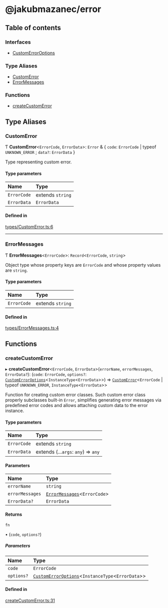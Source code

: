 # @jakubmazanec/error

## Table of contents

### Interfaces

- [CustomErrorOptions](interfaces/CustomErrorOptions.md)

### Type Aliases

- [CustomError](README.md#customerror)
- [ErrorMessages](README.md#errormessages)

### Functions

- [createCustomError](README.md#createcustomerror)

## Type Aliases

### CustomError

Ƭ **CustomError**<`ErrorCode`, `ErrorData`\>: `Error` & { `code`: `ErrorCode` \| typeof
`UNKNOWN_ERROR` ; `data?`: `ErrorData` }

Type representing custom error.

#### Type parameters

| Name        | Type             |
| :---------- | :--------------- |
| `ErrorCode` | extends `string` |
| `ErrorData` | `ErrorData`      |

#### Defined in

[types/CustomError.ts:6](https://github.com/jakubmazanec/js-tools/blob/3f5ae59/packages/error/src/types/CustomError.ts#L6)

---

### ErrorMessages

Ƭ **ErrorMessages**<`ErrorCode`\>: `Record`<`ErrorCode`, `string`\>

Object type whose property keys are `ErrorCode` and whose property values are `string`.

#### Type parameters

| Name        | Type             |
| :---------- | :--------------- |
| `ErrorCode` | extends `string` |

#### Defined in

[types/ErrorMessages.ts:4](https://github.com/jakubmazanec/js-tools/blob/3f5ae59/packages/error/src/types/ErrorMessages.ts#L4)

## Functions

### createCustomError

▸ **createCustomError**<`ErrorCode`, `ErrorData`\>(`errorName`, `errorMessages`, `ErrorData?`):
(`code`: `ErrorCode`, `options?`:
[`CustomErrorOptions`](interfaces/CustomErrorOptions.md)<`InstanceType`<`ErrorData`\>\>) =>
[`CustomError`](README.md#customerror)<`ErrorCode` \| typeof `UNKNOWN_ERROR`,
`InstanceType`<`ErrorData`\>\>

Function for creating custom error classes. Such custom error class properly subclasses built-in
`Error`, simplifies generating error messages via predefined error codes and allows attaching custom
data to the error instance.

#### Type parameters

| Name        | Type                                |
| :---------- | :---------------------------------- |
| `ErrorCode` | extends `string`                    |
| `ErrorData` | extends (...`args`: `any`) => `any` |

#### Parameters

| Name            | Type                                                     |
| :-------------- | :------------------------------------------------------- |
| `errorName`     | `string`                                                 |
| `errorMessages` | [`ErrorMessages`](README.md#errormessages)<`ErrorCode`\> |
| `ErrorData?`    | `ErrorData`                                              |

#### Returns

`fn`

• (`code`, `options?`)

##### Parameters

| Name       | Type                                                                                    |
| :--------- | :-------------------------------------------------------------------------------------- |
| `code`     | `ErrorCode`                                                                             |
| `options?` | [`CustomErrorOptions`](interfaces/CustomErrorOptions.md)<`InstanceType`<`ErrorData`\>\> |

#### Defined in

[createCustomError.ts:31](https://github.com/jakubmazanec/js-tools/blob/3f5ae59/packages/error/src/createCustomError.ts#L31)
